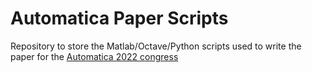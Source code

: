 # Automatica Paper Scripts
Repository to store the Matlab/Octave/Python scripts used to write the paper for the [Automatica 2022 congress]

[Automatica 2022 congress]: https://www.sba.org.br/cba2022/#o-evento